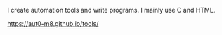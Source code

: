 I create automation tools and write programs. I mainly use C and HTML.

https://aut0-m8.github.io/tools/
